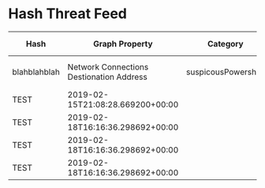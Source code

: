 # Hash Threat Feed

| Hash | Graph Property | Category | Vendor | Source | First Seen | Last Seen | Domains | Reverse Name | Org Name | Country | Hashes |
|------------|----------------|----------|--------|--------|------------|-----------|---------|--------------|----------|---------|--------|
| blahblahblah | Network Connections Destionation Address | suspicousPowershell | Azure Security Cloud | THREATMINER | 2018-08-14 1848 | 2019-01-01 2000 | test.com | whatever.com | Amazon | US | hash here |
| TEST | 2019-02-15T21:08:28.669200+00:00 |  |  |  |  | TEST | TEST | THREATMINER |  |  |  |  |
| TEST | 2019-02-18T16:16:36.298692+00:00 |  |  |  |  | TEST | TEST | THREATMINER |  |  |  |  |
| TEST | 2019-02-18T16:16:36.298692+00:00 |   |   |   |   | TEST | TEST | HYBRID-ANALYSIS |  |  |   |   |
| TEST | 2019-02-18T16:16:36.298692+00:00 |  |  |   |  | TEST | TEST | THREATMINER |  |  |  |   |